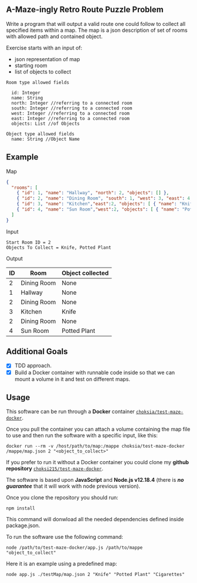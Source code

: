__A-Maze-ingly Retro Route Puzzle__ 
Problem
-------
Write a program that will output a valid route one could follow to collect all specified items within a map.
The map is a json description of set of rooms with allowed path and contained object.

Exercise starts with an input of:
  - json representation of map
  - starting room
  - list of objects to collect

```
Room type allowed fields

  id: Integer
  name: String
  north: Integer //referring to a connected room
  south: Integer //referring to a connected room
  west: Integer //referring to a connected room
  east: Integer //referring to a connected room
  objects: List //of Objects

Object type allowed fields
  name: String //Object Name
```

Example
-------

Map
```json
{
  "rooms": [
    { "id": 1, "name": "Hallway", "north": 2, "objects": [] },
    { "id": 2, "name": "Dining Room", "south": 1, "west": 3, "east": 4, "objects": [] },
    { "id": 3, "name": "Kitchen","east":2, "objects": [ { "name": "Knife" } ] },
    { "id": 4, "name": "Sun Room","west":2, "objects": [ { "name": "Potted Plant" } ] }
  ]
}
```

Input
```
Start Room ID = 2
Objects To Collect = Knife, Potted Plant
```

Output

| ID | Room | Object collected|
|----|------|-----------------|
|2|Dining Room|None|
|1|Hallway|None|
|2|Dining Room|None|
|3|Kitchen|Knife|
|2|Dining Room|None|
|4|Sun Room|Potted Plant|

Additional Goals
----------------
  - [x] TDD approach.
  - [x] Build a Docker container with runnable code inside so that we can mount a volume in it and test on different maps.

Usage
------------------

This software can be run through a **Docker** container [`choksia/test-maze-docker`](https://hub.docker.com/repository/docker/choksia/test-maze-docker).

Once you pull the container you can attach a volume containing the map file to use and then run the software with a specific input, like this:
```
docker run --rm -v /host/path/to/map:/mappe choksia/test-maze-docker /mappe/map.json 2 "<object_to_collect>"
```

If you prefer to run it without a Docker container you could clone my **github repository** [`choksi215/test-maze-docker`](https://github.com/choksi215/test-maze-docker).

The software is based upon **JavaScript** and **Node.js v12.18.4** (there is _**no guarantee**_ that it will work with node previous version).

Once you clone the repository you should run:
```
npm install
```
This command will donwload all the needed dependencies defined inside package.json.

To run the software use the following command:
```
node /path/to/test-maze-docker/app.js /path/to/mappe "object_to_collect"
```
Here it is an example using a predefined map:
```
node app.js ./testMap/map.json 2 "Knife" "Potted Plant" "Cigarettes"
```